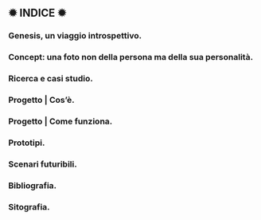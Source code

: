 ✹ INDICE ✹
---
### Genesis, un viaggio introspettivo. 
### Concept: una foto non della persona ma della sua personalità.
### Ricerca e casi studio. 
### Progetto | Cos’è.
### Progetto | Come funziona.
### Prototipi.
### Scenari futuribili.
### Bibliografia.
### Sitografia.
